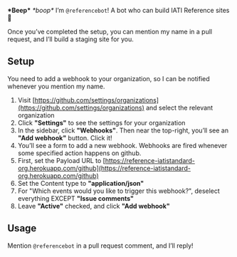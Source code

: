 **\*Beep\*** _\*boop\*_ I’m `@referencebot`! A bot who can build IATI Reference sites :rocket:

Once you’ve completed the setup, you can mention my name in a pull request, and I’ll build a staging site for you.

## Setup

You need to add a webhook to your organization, so I can be notified whenever you mention my name.

 1. Visit [https://github.com/settings/organizations](https://github.com/settings/organizations) and select the relevant organization
 2. Click **"Settings"** to see the settings for your organization
 3. In the sidebar, click **"Webhooks"**. Then near the top-right, you’ll see an **"Add webhook"** button. Click it!
 4. You’ll see a form to add a new webhook. Webhooks are fired whenever some specified action happens on github.
 5. First, set the Payload URL to [https://reference-iatistandard-org.herokuapp.com/github](https://reference-iatistandard-org.herokuapp.com/github)
 6. Set the Content type to **"application/json"**
 7. For "Which events would you like to trigger this webhook?", deselect everything EXCEPT **"Issue comments"**
 8. Leave **"Active"** checked, and click **"Add webhook"**

## Usage

Mention `@referencebot` in a pull request comment, and I’ll reply!
